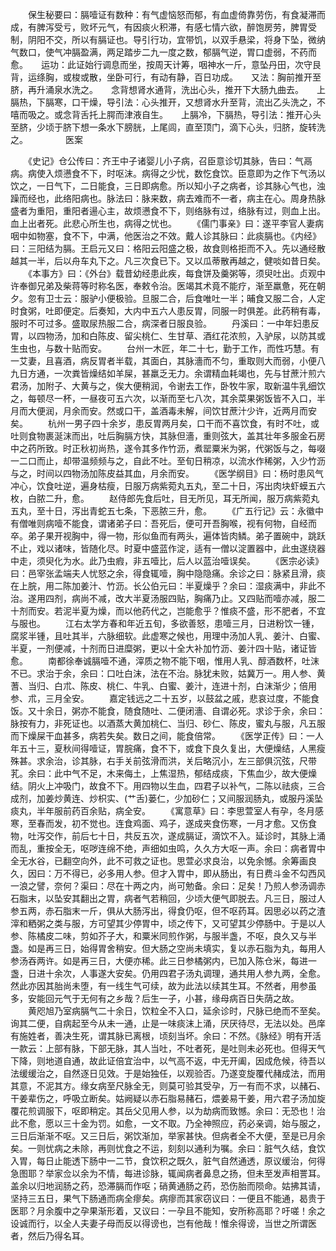 <!-- { "loadSidebar": true } -->
　　保生秘要曰：膈噎证有数种：有气虚恼怒而郁，有血虚倚靠劳伤，有食凝滞而成，有脾泻受亏，败坏元气，有因痰火积滞，有感七情六欲，醉饱房劳，脾胃受制，阴阳不交，所以有膈证也。导引行功，宜带饥，以双手悬梁，将身下坠，微纳气数口，使气冲膈盈满，两足踏步二九一度之数，郁膈气逆，胃口虚弱，不药而愈。　　运功：此证始行调息而坐，按周天计筹，咽神水一斤，意坠丹田，次守艮背，运绦胸，或梭或散，坐卧可行，有动有静，百日功成。　　又法：胸前推开至脐，再升涌泉水洗之。　　念背想肾水通背，洗出心头，推开下大肠九曲去。　　上膈热，下膈寒，口干燥，导引法：心头推开，又想肾水升至背，流出乙头洗之，不嘻而吸之。或念背舌托上腭而津液自生。　　上膈冷，下膈热，导引法：推开心头至脐，少顷于脐下想一条水下膀胱，上尾闾，直至顶门，滴下心头，归脐，旋转洗之。
　　　　医案

　　《史记》仓公传曰：齐王中子诸婴儿小子病，召臣意诊切其脉，告曰：气鬲病。病使入烦懑食不下，时呕沫。病得之少忧，数忔食饮。臣意即为之作下气汤以饮之，一日气下，二日能食，三日即病愈。所以知小子之病者，诊其脉心气也，浊躁而经也，此络阳病也。脉法曰：脉来数，病去难而不一者，病主在心。周身热脉盛者为重阳，重阳者逿心主，故烦懑食不下，则络脉有过，络脉有过，则血上出。血上出者死。此悲心所生也，病得之忧也。
　　《儒门事亲》曰：遂平李官人妻病咽中如物塞，食不下，中满，他医治之不效。戴人诊其脉曰：此痰膈也。《内经》曰：三阳结为膈。王启元又曰：格阳云阳盛之极，故食则格拒而不入。先以通经散越其一半，后以舟车丸下之。凡三次食已下。又以瓜蒂散再越之，健啖如昔日矣。
　　《本事方》曰：《外台》载昔幼经患此疾，每食饼及羹粥等，须臾吐出。贞观中许奉御兄弟及柴蒋等时称名医，奉敕令治。医竭其术竟不能疗，渐至羸惫，死在朝夕。忽有卫士云：服驴小便极验。旦服二合，后食唯吐一半；晡食又服二合，人定时食粥，吐即便定。后奏知，大内中五六人患反胃，同服一时俱差。此药稍有毒，服时不可过多。盛取尿热服二合，病深者日服良验。
　　丹溪曰：一中年妇患反胃，以四物汤，加和白陈皮、留尖桃仁、生甘草、酒红花浓煎，入驴尿，以防其或生虫也，与数十贴而安。
　　台州一木匠，年二十七，勤于工作，而性巧慧。有一艾妻，且喜酒，病反胃者半载，其面白，其脉濇而不匀，重取则大而弱，小便八九日方通，一次粪皆燥结如羊屎，甚羸乏无力。余谓精血耗竭也，先与甘蔗汁煎六君汤，加附子、大黄与之，俟大便稍润，令谢去工作，卧牧牛家，取新温牛乳细饮之，每顿尽一杯，一昼夜可五六次，以渐而至七八次，其余菜果粥饭皆不入口，半月而大便润，月余而安。然或口干，盖酒毒未解，间饮甘蔗汁少许，近两月而安矣。
　　杭州一男子四十余岁，患反胃两月矣，口干而不喜饮食，有时不吐，或吐则食物裹涎沫而出，吐后胸膈方快，其脉但濇，重则弦大，盖其壮年多服金石房中之药所致。时正秋初尚热，遂令其多作竹沥，煮罂粟米为粥，代粥饭与之，每啜一二口而止，却带温频频与之，自此不吐。至旬日稍凉，以流水作稀粥，入少竹沥与之，时间以四物汤加陈皮益其血，月余而安。
　　《医学纲目》曰：杨时患风气冲心，饮食吐逆，遍身枯瘦，日服万病紫菀丸五丸，至二十日，泻出肉块虾蟆五六枚，白脓二升，愈。
　　赵侍郎先食后吐，目无所见，耳无所闻，服万病紫菀丸五丸，至十日，泻出青蛇五七条，下恶脓三升，愈。
　　《广五行记》云：永徽中有僧唯则病噎不能食，谓诸弟子曰：吾死后，便可开吾胸喉，视有何物，自经而卒。弟子果开视胸中，得一物，形似鱼而有两头，遍体皆肉鳞。弟子置碗中，跳跃不止，戏以诸味，皆随化尽。时夏中盛蓝作淀，适有一僧以淀置器中，此虫遂绕器中走，须臾化为水。此乃虫瘕，非五噎比，后人以蓝治噎误矣。
　　《医宗必读》曰：邑宰张孟端夫人忧怒之余，得食辄噎，胸中隐隐痛。余诊之曰：脉紧且滑，痰在上脘，用二陈加姜汁、竹沥。长公伯元曰：半夏燥乎？余曰：湿痰满中，非此不治。遂用四剂，病尚不减，改大半夏汤服四贴，胸痛乃止。又四贴而噎亦减，服二十剂而安。若泥半夏为燥，而以他药代之，岂能愈乎？惟痰不盛，形不肥者，不宜与服也。
　　江右太学方春和年近五旬，多欲善怒，患噎三月，日进粉饮一锺，腐浆半锺，且吐其半，六脉细软。此虚寒之候也，用理中汤加人乳、姜汁、白蜜、半夏，一剂便减，十剂而日进糜粥，更以十全大补加竹沥、姜汁四十贴，诸证皆愈。
　　南都徐奉诚膈噎不通，滓质之物不能下咽，惟用人乳、醇酒数杯，吐沫不已。求治于余，余曰：口吐白沫，法在不治。脉犹未败，姑冀万一。用人参、黄蓍、当归、白朮、陈皮、桃仁、牛乳、白蜜、姜汁，连进十剂，白沫渐少；倍用参、朮，三月全安。
　　嘉定钱远之二十五岁，以鼓盆之戚，悲哀过度，不能食饭。又十余日，粥亦不能食，随食随吐、二便闭濇、自谓必死。求诊于余，余曰：脉按有力，非死证也。以酒蒸大黄加桃仁、当归、砂仁、陈皮，蜜丸与服，凡五服而下燥屎干血甚多，病若失矣。数日之间，能食倍常。
　　《医学正传》曰：一人年五十三，夏秋间得噎证，胃脘痛，食不下，或食下良久复出，大便燥结，人黑瘦殊甚。求余治，诊其脉，右手关前弦滑而洪，关后略沉小，左三部俱沉弦，尺带芤。余曰：此中气不足，木来侮土，上焦湿热，郁结成痰，下焦血少，故大便燥结。阴火上冲吸门，故食不下。用四物以生血，四君子以补气，二陈以祛痰，三合成剂，加姜炒黄连、炒枳实、(艹舌)蒌仁，少加砂仁；又间服润肠丸，或服丹溪坠痰丸，半年服前药百余贴，病全安。
　　《寓意草》曰：李思萱室人有孕，冬月感寒，至春而发，初不觉也。连食鸡面、鸡子，遂成夹食伤寒，一月才愈。又伤食物，吐泻交作，前后七十日，共反五次，遂成膈证，滴饮不入。延诊时，其脉上涌而乱，重按全无，呕哕连绵不绝，声细如虫鸣，久久方大呕一声。余曰：病者胃中全无水谷，已翻空向外，此不可救之证也。思萱必求良治，以免余憾。余筹画良久，因曰：万不得已，必多用人参。但才入胃中，即从肠出，有日费斗金不勾西风一浪之譬，奈何？渠曰：尽在十两之内，尚可勉备。余曰：足矣！乃煎人参汤调赤石脂末，以坠安其翻出之胃，病者气若稍回，少顷大便气即脱去。凡三日，服过人参五两，赤石脂末一斤，俱从大肠泻出，得食仍呕，但不呕药耳。因思必以药之渣滓和粞粥之类与服，方可望其少停胃中，顷之传下，又可望其少停肠中。于是以人参、陈橘皮二味，剪如芥子大，和粟米同煎作粥，与服半盏，不呕，良久又与半盏。如是再三日，始得胃舍稍安。但大肠之空尚未填实，复以赤石脂为丸，每用人参汤吞两许。如是再三日，大便亦稀。此三日参橘粥内，已加入陈仓米，每进一盏，日进十余次，人事遂大安矣。仍用四君子汤丸调理，通共用人参九两，全愈。然此亦因其胎尚未堕，有一线生气可续，故为此法以续其生耳。不然者，用参虽多，安能回元气于无何有之乡哉？后生一子，小甚，缘母病百日失荫之故。
　　黄咫旭乃室病膈气二十余日，饮粒全不入口，延余诊时，尺脉已绝而不至矣。询其二便，自病起至今从未一通，止是一味痰沫上涌，厌厌待尽，无法以处。邑庠有施姓者，善决生死，谓其脉已离根，顷刻当坏。余曰：不然。《脉经》明有开活一款云：上部有脉，下部无脉，其人当吐，不吐者死，是吐则未必死也。但得天气下降，则地道自通，故此证倍宜治中，以气高不返，中无开阖，因成危候，待吾以法缓缓治之，自然逐日见效。于是始独任，以观验否。乃遂变旋覆代赭成法，而用其意，不泥其方。缘女病至尺脉全无，则莫可验其受孕，万一有而不求，以赭石、干姜辈伤之，呼吸立断矣。姑阙疑以赤石脂易赭石，煨姜易干姜，用六君子汤加旋覆花煎调服下，呕即稍定。其岳父见用人参，以为劫病而致憾。余曰：无恐也！治此不愈，愿以三十金为罚。如愈，一文不取。乃全神照应，药必亲调，始与服之，三日后渐渐不呕。又三日后，粥饮渐加，举家甚快。但病者全不大便，至是已月余矣。一则忧病之未除，再则忧食之不运，刻刻以通利为嘱。余曰：脏气久结，食饮入胃，每日止能透下肠中一二节，食饮积之既久，脏气自然通透，原议缓治，何得急图耶？举家佥以余为不情，每进诊脉，辄闻病者鼻息之扬，但未至发声相詈耳。盖余以归地润肠之药，恐滞膈而作呕；硝黄通肠之药，恐伤胎而陨命。姑拂其请，坚持三五日，果气下肠通而病全瘳矣。病瘳而其家窃议曰：一便且不能通，曷贵于医耶？月余腹中之孕果渐形着，又议曰：一孕且不能知，安所称高耶？吁嗟！余之设诚而行，以全人夫妻子母而反以得谤也，岂有他哉！惟余得谤，当世之所谓医者，然后乃得名耳。
